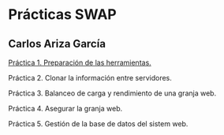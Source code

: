 # Prácticas SWAP
## Carlos Ariza García  

[Práctica 1. Preparación de las herramientas.](https://github.com/AGCarlos/Swap_1718_CAG/blob/master/practicas/P1/memoriaP1.md)

Práctica 2. Clonar la información entre servidores.

Práctica 3. Balanceo de carga y rendimiento de una granja web.

Práctica 4. Asegurar la granja web.

Práctica 5. Gestión de la base de datos del sistem web.
